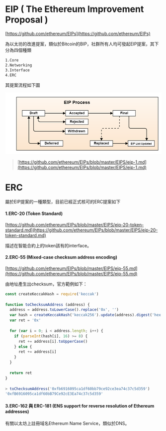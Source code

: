 # EIP \( The Ethereum Improvement Proposal \)

[https://github.com/ethereum/EIPs](https://github.com/ethereum/EIPs)

為以太坊的改進提案，類似於Bitcoin的BIP，社群所有人均可發起EIP提案，其下分為四個種類

```
1.Core
2.Networking
3.Interface
4.ERC
```

其提案流程如下圖

![](/assets/process.png)

> [https://github.com/ethereum/EIPs/blob/master/EIPS/eip-1.md](https://github.com/ethereum/EIPs/blob/master/EIPS/eip-1.md)

# ERC

屬於EIP提案的一種類型，目前已經正式核可的ERC提案如下

#### 1.ERC-20 \(Token Standard\)

[https://github.com/ethereum/EIPs/blob/master/EIPS/eip-20-token-standard.md](https://github.com/ethereum/EIPs/blob/master/EIPS/eip-20-token-standard.md)

描述在智能合約上的token該有的interface。

#### 2.ERC-55 \(Mixed-case checksum address encoding\)

[https://github.com/ethereum/EIPs/blob/master/EIPS/eip-55.md](https://github.com/ethereum/EIPs/blob/master/EIPS/eip-55.md)

由地址產生出checksum，官方範例如下：

```js
const createKeccakHash = require('keccak')

function toChecksumAddress (address) {
  address = address.toLowerCase().replace('0x', '')
  var hash = createKeccakHash('keccak256').update(address).digest('hex')
  var ret = '0x'

  for (var i = 0; i < address.length; i++) {
    if (parseInt(hash[i], 16) >= 8) {
      ret += address[i].toUpperCase()
    } else {
      ret += address[i]
    }
  }

  return ret
}

> toChecksumAddress('0xfb6916095ca1df60bb79ce92ce3ea74c37c5d359')
'0xfB6916095ca1df60bB79Ce92cE3Ea74c37c5d359'
```

#### 3.ERC-162 與 ERC-181 \(ENS support for reverse resolution of Ethereum addresses\)

有關以太坊上註冊域名Ethereum Name Service，類似於DNS。

